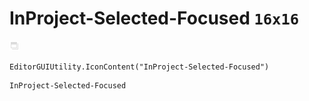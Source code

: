 # InProject-Selected-Focused `16x16`
<img src="/img/InProject-Selected-Focused.png" width=16 height=16>

``` CSharp
EditorGUIUtility.IconContent("InProject-Selected-Focused")
```
```
InProject-Selected-Focused
```
